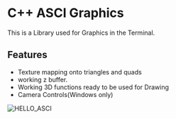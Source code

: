 # C++ ASCI Graphics

This is a Library used for Graphics in the Terminal.

## Features
- Texture mapping onto triangles and quads
- working z buffer.
- Working 3D functions ready to be used for Drawing
- Camera Controls(Windows only)

![HELLO_ASCI](https://github.com/MarkusWailee/AsciGraphics/assets/151405696/d40ec45e-2159-4dbc-9e53-21a29629c0e2)
